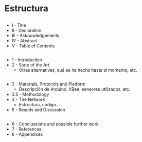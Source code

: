 # Estructura


##
* I - Title
* II - Declaration
* III - Acknowledgements
* IV - Abstract
* V - Table of Contents
##

##
* 1 - Introduction
* 2 - State of the Art
    * Otras alternativas, qué se ha hecho hasta el momento, etc.
##

##
* 3 - Materials, Protocols and Platform
    * Descripción de Arduino, XBee, sensores utilizados, etc.
* 3.5 - Methodology
* 4 - The Network
    * Estructura, código...
* 5 - Results and Discussion
##

##
* 6 - Conclussions and possible further work
* 7 - References
* 8 - Appendices
##
